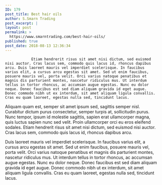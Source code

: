 ```yaml
---
ID: 179
post_title: Best hair oils
author: S.Smarn Trading
post_excerpt: |
layout: post
permalink: >
  https://www.smarntrading.com/best-hair-oils/
published: true
post_date: 2018-08-13 12:36:34
---
```


				Etiam hendrerit risus sit amet nisi dictum, sed euismod nisi auctor. Cras lacus sem, commodo quis lacus id, rhoncus dapibus arcu. Duis laoreet mauris vel imperdiet scelerisque. In faucibus varius elit, a cursus arcu egestas sit amet. Sed ut enim faucibus, posuere mauris vel, porta velit. Orci varius natoque penatibus et magnis dis parturient montes, nascetur ridiculus mus. Ut interdum tellus in tortor rhoncus, ac accumsan augue egestas. Nunc eu dolor neque. Donec faucibus est sed diam aliquam gravida id eget augue. Donec commodo nibh ut ex interdum, sit amet aliquam ligula convallis. Cras eu quam laoreet, egestas nulla sed, tincidunt lacus.

Aliquam quam est, semper sit amet ipsum sed, sagittis semper nisl. Curabitur dictum purus consectetur, semper turpis at, sollicitudin purus. Nunc tempor, ipsum id molestie sagittis, sapien erat ullamcorper magna, quis luctus sapien nunc sed velit. Proin ullamcorper orci eu eros eleifend sodales. Etiam hendrerit risus sit amet nisi dictum, sed euismod nisi auctor. Cras lacus sem, commodo quis lacus id, rhoncus dapibus arcu.

Duis laoreet mauris vel imperdiet scelerisque. In faucibus varius elit, a cursus arcu egestas sit amet. Sed ut enim faucibus, posuere mauris vel, porta velit. Orci varius natoque penatibus et magnis dis parturient montes, nascetur ridiculus mus. Ut interdum tellus in tortor rhoncus, ac accumsan augue egestas. Nunc eu dolor neque. Donec faucibus est sed diam aliquam gravida id eget augue. Donec commodo nibh ut ex interdum, sit amet aliquam ligula convallis. Cras eu quam laoreet, egestas nulla sed, tincidunt lacus.